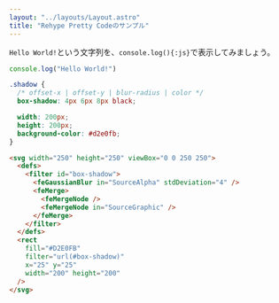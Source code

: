 ```yaml
---
layout: "../layouts/Layout.astro"
title: "Rehype Pretty Codeのサンプル"
---
```


`Hello World!`という文字列を、`console.log(){:js}`で表示してみましょう。

```js
console.log("Hello World!")
```

```css {3}
.shadow {
  /* offset-x | offset-y | blur-radius | color */
  box-shadow: 4px 6px 8px black;

  width: 200px;
  height: 200px;
  background-color: #d2e0fb;
}
```

```html showLineNumbers {3-9,13}
<svg width="250" height="250" viewBox="0 0 250 250">
  <defs>
    <filter id="box-shadow">
      <feGaussianBlur in="SourceAlpha" stdDeviation="4" />
      <feMerge>
        <feMergeNode />
        <feMergeNode in="SourceGraphic" />
      </feMerge>
    </filter>
  </defs>
  <rect
    fill="#D2E0FB"
    filter="url(#box-shadow)"
    x="25" y="25"
    width="200" height="200"
  />
</svg>
```
